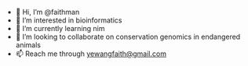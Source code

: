 - 👋 Hi, I’m @faithman
- 👀 I’m interested in bioinformatics
- 🌱 I’m currently learning nim
- 💞️ I’m looking to collaborate on conservation genomics in endangered animals
- 📫 Reach me through yewangfaith@gmail.com

<!---
faithman/faithman is a ✨ special ✨ repository because its `README.md` (this file) appears on your GitHub profile.
You can click the Preview link to take a look at your changes.
--->
